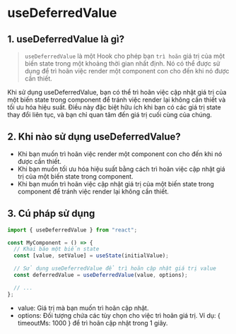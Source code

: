 # useDeferredValue

## 1. useDeferredValue là gì?

> `useDeferredValue` là một Hook cho phép bạn `trì hoãn` giá trị của một biến state trong một khoảng thời gian nhất định. Nó có thể được sử dụng để trì hoãn việc render một component con cho đến khi nó được cần thiết.

Khi sử dụng useDeferredValue, bạn có thể trì hoãn việc cập nhật giá trị của một biến state trong component để tránh việc render lại không cần thiết và tối ưu hóa hiệu suất. Điều này đặc biệt hữu ích khi bạn có các giá trị state thay đổi liên tục, và bạn chỉ quan tâm đến giá trị cuối cùng của chúng.

## 2. Khi nào sử dụng useDeferredValue?

- Khi bạn muốn trì hoãn việc render một component con cho đến khi nó được cần thiết.
- Khi bạn muốn tối ưu hóa hiệu suất bằng cách trì hoãn việc cập nhật giá trị của một biến state trong component.
- Khi bạn muốn trì hoãn việc cập nhật giá trị của một biến state trong component để tránh việc render lại không cần thiết.

## 3. Cú pháp sử dụng

```js
import { useDeferredValue } from "react";

const MyComponent = () => {
  // Khai báo một biến state
  const [value, setValue] = useState(initialValue);

  // Sử dụng useDeferredValue để trì hoãn cập nhật giá trị value
  const deferredValue = useDeferredValue(value, options);

  // ...
};
```

- value: Giá trị mà bạn muốn trì hoãn cập nhật.
- options: Đối tượng chứa các tùy chọn cho việc trì hoãn giá trị. Ví dụ: { timeoutMs: 1000 } để trì hoãn cập nhật trong 1 giây.
